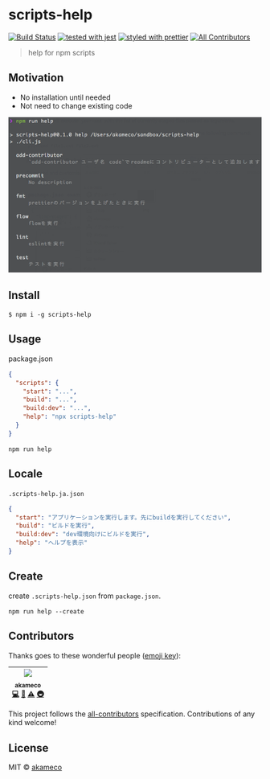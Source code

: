 # scripts-help

[![Build Status](https://travis-ci.org/akameco/scripts-help.svg?branch=master)](https://travis-ci.org/akameco/scripts-help)
[![tested with jest](https://img.shields.io/badge/tested_with-jest-99424f.svg)](https://github.com/facebook/jest)
[![styled with prettier](https://img.shields.io/badge/styled_with-prettier-ff69b4.svg)](https://github.com/prettier/prettier)
[![All Contributors](https://img.shields.io/badge/all_contributors-1-orange.svg?style=flat-square)](#contributors)

> help for npm scripts

## Motivation

- No installation until needed
- Not need to change existing code

<img src="./media/demo.png"/>

## Install

```
$ npm i -g scripts-help
```

## Usage

package.json

```json
{
  "scripts": {
    "start": "...",
    "build": "...",
    "build:dev": "...",
    "help": "npx scripts-help"
  }
}
```

```
npm run help
```

## Locale

`.scripts-help.ja.json`

```json
{
  "start": "アプリケーションを実行します。先にbuildを実行してください",
  "build": "ビルドを実行",
  "build:dev": "dev環境向けにビルドを実行",
  "help": "ヘルプを表示"
}
```

## Create

create `.scripts-help.json` from `package.json`.

```
npm run help --create
```

## Contributors

Thanks goes to these wonderful people ([emoji key](https://github.com/kentcdodds/all-contributors#emoji-key)):

<!-- ALL-CONTRIBUTORS-LIST:START - Do not remove or modify this section -->
<!-- prettier-ignore -->
| [<img src="https://avatars2.githubusercontent.com/u/4002137?v=4" width="100px;"/><br /><sub>akameco</sub>](http://akameco.github.io)<br />[💻](https://github.com/akameco/scripts-help/commits?author=akameco "Code") [📖](https://github.com/akameco/scripts-help/commits?author=akameco "Documentation") [⚠️](https://github.com/akameco/scripts-help/commits?author=akameco "Tests") [🚇](#infra-akameco "Infrastructure (Hosting, Build-Tools, etc)") |
| :---: |

<!-- ALL-CONTRIBUTORS-LIST:END -->

This project follows the [all-contributors](https://github.com/kentcdodds/all-contributors) specification. Contributions of any kind welcome!

## License

MIT © [akameco](http://akameco.github.io)
